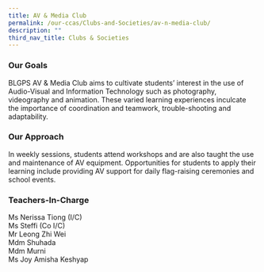 ```yaml
---
title: AV & Media Club
permalink: /our-ccas/Clubs-and-Societies/av-n-media-club/
description: ""
third_nav_title: Clubs & Societies
---
```

### Our Goals

BLGPS AV & Media Club aims to cultivate students’ interest in the use of Audio-Visual and Information Technology such as photography, videography and animation. These varied learning experiences inculcate the importance of coordination and teamwork, trouble-shooting and adaptability.  
  

### Our Approach

In weekly sessions, students attend workshops and are also taught the use and maintenance of AV equipment. Opportunities for students to apply their learning include providing AV support for daily flag-raising ceremonies and school events.  
  

### Teachers-In-Charge

Ms Nerissa Tiong (I/C)  <br>
Ms Steffi (Co I/C)  <br>
Mr Leong Zhi Wei  <br>
Mdm Shuhada  <br>
Mdm Murni  <br>
Ms Joy Amisha Keshyap